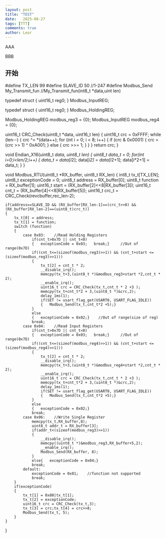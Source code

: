 ```yaml
---
layout: post
title: "TEST"
date:   2025-08-27
tags: [TTT]
comments: true
author: Lear
---
```


AAA

BBB

<!-- more -->

## 开始
#define TX_LEN 			99
#define SLAVE_ID 		50	//1-247
#define Modbus_Send 	My_Transmit_fun  //My_Transmit_fun(int8_t *data,uint len)

typedef struct {
    uint16_t 	reg0; 
} Modbus_InputREG;

typedef struct {
	uint16_t 	reg0;
} Modbus_HoldingREG;

Modbus_HoldingREG modbus_reg3 = {0};
Modbus_InputREG modbus_reg4 = {0};

uint16_t CRC_Check(uint8_t *data, uint16_t len)
{
	uint16_t crc = 0xFFFF;
	while (len--) 
	{
        crc ^= *(data++);
        for (int i = 0; i < 8; i++) 
		{
            if (crc & 0x0001) 
			{
                crc = (crc >> 1) ^ 0xA001;
            } 
			else 
			{
                crc >>= 1; 
            }
        }
	}
	return crc;
}

void Endian_X16(uint8_t *data, uint8_t len)
{
	uint8_t data_t = 0;
	for(int i=0;i<len/2;i++)
	{
		data_t = data[i*2];
		data[i*2] = data[i*2+1];
		data[i*2+1] = data_t;
	}
}

void Modbus_RTU(uint8_t *RX_buffer, uint8_t RX_len)
{
	int8_t 		tx_t[TX_LEN];
	uint8_t 	exceptionCode = 0;
	uint8_t 	address = RX_buffer[0];
	uint8_t 	function = RX_buffer[1];
	uint16_t 	start = (RX_buffer[2]<<8|RX_buffer[3]);
	uint16_t 	cnt_t = (RX_buffer[4]<<8|RX_buffer[5]);
	uint16_t 	crc_t = CRC_Check(revcbuffer,rec_len-2);
	
	if(address==SLAVE_ID && (RX_buffer[RX_len-1]==(crc_t>>8) && (RX_buffer[RX_len-2]==(uint8_t)crc_t))
	{
		tx_t[0] = address;		
		tx_t[1] = function;
		switch (function)
		{
			case 0x03:    //Read Holding Registers
				if(cnt_t>0x7D || cnt_t<0)
				{	exceptionCode = 0x03;	break;}		//Out of range(0x7D)
				if((cnt_t<=(sizeof(modbus_reg3)>>1)) && (cnt_t+start <=(sizeof(modbus_reg3)>>1)))
				{
					tx_t[2] = cnt_t * 2;
					__disable_irq();
					memcpy(tx_t+3,(uint8_t *)&modbus_reg3+start *2,cnt_t * 2);
					__enable_irq();
					uint16_t crc = CRC_Check(tx_t,cnt_t * 2 +3 );
					memcpy(tx_t+cnt_t*2 + 3,(uint8_t *)&crc,2);
					delay_1ms(1);
					if(SET != usart_flag_get(USART0, USART_FLAG_IDLE))
					{	Modbus_Send(tx_t,cnt_t*2 +5);}
				}
				else
				{ 	exceptionCode = 0x02;}    //Out of range(size of reg)
				break;
			case 0x04:    //Read Input Registers
				if(cnt_t>0x7D || cnt_t<0)
				{	exceptionCode = 0x03;	break;}		//Out of range(0x7D)
				if((cnt_t<=(sizeof(modbus_reg4)>>1)) && (cnt_t+start <=(sizeof(modbus_reg4)>>1)))
				{
					tx_t[2] = cnt_t * 2;
					__disable_irq();
					memcpy(tx_t+3,(uint8_t *)&modbus_reg4+start *2,cnt_t * 2);
					__enable_irq();
					uint16_t crc = CRC_Check(tx_t,cnt_t * 2 +3 );
					memcpy(tx_t+cnt_t*2 + 3,(uint8_t *)&crc,2);
					delay_1ms(1);
					if(SET != usart_flag_get(USART0, USART_FLAG_IDLE))
					{	Modbus_Send(tx_t,cnt_t*2 +5);}	
				}
				else
				{ 	exceptionCode = 0x02;}
				break;		
			case 0x06:    //Write Single Register
				memcpy(tx_t,RX_buffer,8);
				uint8_t addr_t = RX_buffer[3];
				if(addr_t<(sizeof(modbus_reg3)>>1))
				{
					__disable_irq();
					memcpy((uint8_t *)&modbus_reg3,RX_buffer+5,2);
					__enable_irq();
					Modbus_Send(RX_buffer, 8);
				}
				else{	exceptionCode = 0x04;}
				break;
			default:
				exceptionCode = 0x01;    //function not supported
				break;
		}
		if(exceptionCode)
		{
			tx_t[1] = 0x80|tx_t[1];
			tx_t[2] = exceptionCode;
			uint16_t crc = CRC_Check(tx_t,3);
			tx_t[3] = crc;tx_t[4] = crc>>8;
			Modbus_Send(tx_t, 5);
		}
	}
}
